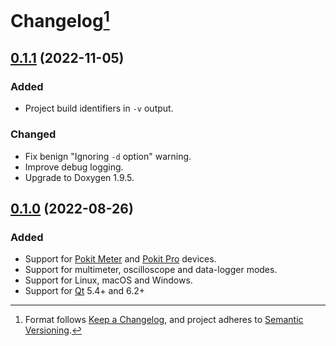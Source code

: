 # Changelog[^1]

## [0.1.1] (2022-11-05)

### Added
- Project build identifiers in `-v` output.

### Changed
- Fix benign "Ignoring `-d` option" warning.
- Improve debug logging.
- Upgrade to Doxygen 1.9.5.

## [0.1.0] (2022-08-26)

### Added
- Support for [Pokit Meter] and [Pokit Pro] devices.
- Support for multimeter, oscilloscope and data-logger modes.
- Support for Linux, macOS and Windows.
- Support for [Qt] 5.4+ and 6.2+

[Unreleased]: https://github.com/pcolby/qtpokit/compare/v0.1.1...HEAD
[0.1.1]: https://github.com/pcolby/qtpokit/releases/tag/v0.1.1
[0.1.0]: https://github.com/pcolby/qtpokit/releases/tag/v0.1.0

[Pokit Meter]: https://www.pokitinnovations.com/pokit-meter/
[Pokit Pro]:   https://www.pokitinnovations.com/pokit-pro/
[Qt]:          https://www.qt.io/

[^1]: Format follows [Keep a Changelog](https://keepachangelog.com/en/1.0.0/), and
  project adheres to [Semantic Versioning](https://semver.org/spec/v2.0.0.html).
